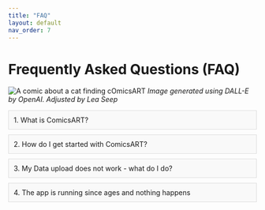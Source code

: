 ```yaml
---
title: "FAQ"
layout: default
nav_order: 7
---
```


# Frequently Asked Questions (FAQ)

![A comic about a cat finding cOmicsART](/cOmicsArt/assets/images/cOmicsGiraffe.png)
*Image generated using DALL-E by OpenAI. Adjusted by Lea Seep*

<style>
.question {
  cursor: pointer;
  margin: 10px 0;
  padding: 10px;
  background-color: #f9f9f9;
  border: 1px solid #ddd;
}
.answer {
  display: none;
  margin: 10px 0;
  padding: 10px;
  background-color: #f1f1f1;
  border: 1px solid #ccc;
}
</style>

<div class="faq">
  <div class="question" onclick="toggleAnswer('q1')">1. What is ComicsART?</div>
  <div id="q1" class="answer">ComicsART is a tool designed to facilitate easy explorative and statistical analysis. It stands for customizable Omics Analysis and Reporting Tool. Its special focus is to guarantee reproducibility within the GUI providing you an autogenerated HTML report of which clicks have been done and to guarantee reprodubility without the GUI provding on click all code and data to fully reproduce in R what you have done within the GUI - allowing then for to enjoy the freedom and options programming gives you! </div>

  <div class="question" onclick="toggleAnswer('q2')">2. How do I get started with ComicsART?</div>
  <div id="q2" class="answer">There are several ways- depending on what type of learner you are! You might want to first read our publication that includes the whole picture and our vision. If you want to experience the app without the own data you can use the test-dataset by simply selecting Testdata tab in the sidebar and then starting your journey. We have also screen recordings available on YouTube as well as this extensive documentation you already found! In case you are left with question feel free to mail us: cOmicsArtist@outlook.de.</div>

  <div class="question" onclick="toggleAnswer('q3')">3. My Data upload does not work - what do I do?</div>
  <div id="q3" class="answer">
  ComicsART is designed to work with .csv files. If you are experiencing issues with the data upload, please ensure that your file is in the correct format. cOmicsART also provides a test dataset that you can use to familiarize yourself with the data-format the tool is expecting (Click within the Data Selection Main tab on 'Download example data'). Moreover, you can upload your data and click "Inspect Data" **before** clicking 'Upload new data'. Here, we try everything to still upload your data and run through our tests. At the bottom you can see which test fails and hinting you what you might have done wrong.
Common issues are: Not exactly the same row or columnnames, missing values, wrong delimiters (watch out if you use german excel with ',' being the decimal sign), invalid names involving commas, whitespaces and 'Umlaute' (ä,ö,ü).
  If you are still experiencing issues, please contact our support team for assistance.
  </div>

<div class="question" onclick="toggleAnswer('q4')">4. The app is running since ages and nothing happens</div>
  <div id="q4" class="answer">
  Is grey overlay visibile? If yes, tha app backend has crashed - this can have multiple reasons. It could be a disconnection between your browser and the server or the server itself is not running anymore. If you refresh the page you might be able to reconnect but potentially have to redo your work. We try to almost alsways give you the option to still recieve the HTML report so you know at least what has been done up to this point. If this happens often to you it might be a good idea to employ our DOCKER image or install the app locally on your machine. Instructions can be found in the 'Installation' tab in the sidebar.
  </div>
</div>

<script>
function toggleAnswer(id) {
  var answer = document.getElementById(id);
  if (answer.style.display === "none" || answer.style.display === "") {
    answer.style.display = "block";
  } else {
    answer.style.display = "none";
  }
}
</script>
